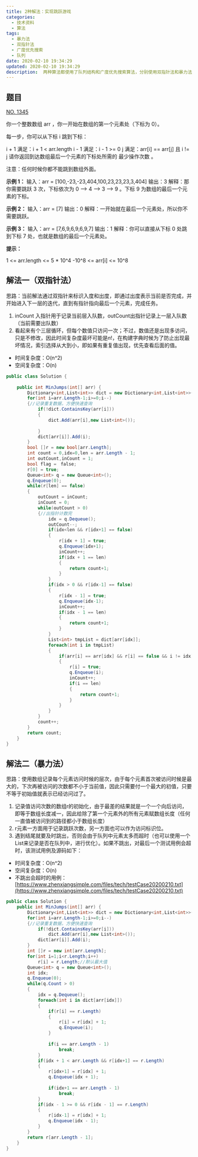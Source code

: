 ```yaml
---
title: 2种解法：实现跳跃游戏
categories:
  - 技术资料
  - 算法
tags:
  - 暴力法
  - 双指针法
  - 广度优先搜索
  - 队列
date: 2020-02-10 19:34:29
updated: 2020-02-10 19:34:29
description:  两种算法都使用了队列结构和广度优先搜索算法，分别使用双指针法和暴力法对跳跃的计数，来确定最小跳跃次数...
---
```


## 题目

[NO. 1345](https://leetcode-cn.com/problems/jump-game-iv)

你一个整数数组 arr ，你一开始在数组的第一个元素处（下标为 0）。

每一步，你可以从下标 i 跳到下标：

i + 1 满足：i + 1 < arr.length
i - 1 满足：i - 1 >= 0
j 满足：arr[i] == arr[j] 且 i != j
请你返回到达数组最后一个元素的下标处所需的 最少操作次数 。

注意：任何时候你都不能跳到数组外面。

 

**示例 1：**
输入：arr = [100,-23,-23,404,100,23,23,23,3,404]
输出：3
解释：那你需要跳跃 3 次，下标依次为 0 --> 4 --> 3 --> 9 。下标 9 为数组的最后一个元素的下标。

**示例 2：**
输入：arr = [7]
输出：0
解释：一开始就在最后一个元素处，所以你不需要跳跃。

**示例 3：**
输入：arr = [7,6,9,6,9,6,9,7]
输出：1
解释：你可以直接从下标 0 处跳到下标 7 处，也就是数组的最后一个元素处。 

**提示：**

1 <= arr.length <= 5 * 10^4
-10^8 <= arr[i] <= 10^8

## 解法一（双指针法）
思路：当前解法通过双指针来标识入度和出度，即通过出度表示当前是否完成，并开始进入下一层的迭代，直到有指针指向最后一个元素，完成任务。
1. inCount 入指针用于记录当前层入队数，outCount出指针记录上一层入队数（当前需要出队数）
2. 看起来有个三层循环，但每个数值只访问一次；不过，数值还是出现多访问，只是不修改，因此时间复杂度最坏可能是$n!$，在构建字典时候为了防止出现最坏情况，索引选择从大到小，即如果有重复值出现，优先查看后面的值。
* 时间复杂度：O(n^2)
* 空间复杂度：O(n)
```csharp
public class Solution {
    
    public int MinJumps(int[] arr) {
        Dictionary<int,List<int>> dict = new Dictionary<int,List<int>>();
        for(int i=arr.Length-1;i>=0;i--)
        {//记录重复数据，方便快速查询
            if(!dict.ContainsKey(arr[i]))
            {
                dict.Add(arr[i],new List<int>());
                
            }
            dict[arr[i]].Add(i);
        }
        bool []r = new bool[arr.Length];
        int count = 0,idx=0,len = arr.Length - 1;
        int outCount,inCount = 1;
        bool flag =　false;
        r[0] = true;
        Queue<int> q = new Queue<int>();
        q.Enqueue(0);
        while(r[len] == false)
        {
            outCount = inCount;
            inCount = 0;
            while(outCount > 0)
            {//出指针计数完
                idx = q.Dequeue();
                outCount--;
                if(idx<len && r[idx+1] == false)
                {
                    r[idx + 1] = true;
                    q.Enqueue(idx+1);
                    inCount++;
                    if(idx + 1 == len)
                    {
                        return count+1;
                    }
                }
                if(idx > 0 && r[idx-1] == false)
                {
                    r[idx - 1] = true;             
                    q.Enqueue(idx-1);
                    inCount++;
                    if(idx - 1 == len)
                    {
                        return count+1;
                    }
                }
                List<int> tmpList = dict[arr[idx]];
                foreach(int i in tmpList)
                {
                    if(arr[i] == arr[idx] && r[i] == false && i != idx)
                    {
                        r[i] = true;           
                        q.Enqueue(i);
                        inCount++;
                        if(i == len)
                        {
                            return count+1;
                        }
                    }
                }
            }
            count++;
        }
        return count;
    }
}
```

## 解法二（暴力法）
思路：使用数组记录每个元素访问时候的层次，由于每个元素首次被访问时候是最大的，下次再被访问的次数都不小于当前值，因此只需要付一个最大的初值，只要不等于初始值就表示已经访问过了。
1. 记录值访问次数的数组r的初始化，由于最差的结果就是一个一个向后访问，即等于数组长度减一，因此给除了第一个元素外的所有元素赋数组长度（任何一直值被访问到的路径都小于数组长度）
2. r元素一方面用于记录跳跃次数，另一方面也可以作为访问标识位。
3. 遇到结尾就要及时跳出，否则会由于队列中元素太多而超时（也可以使用一个List来记录是否在队列中，进行优化）。如果不跳出，对最后一个测试用例会超时，该测试用例及源码如下：
* 时间复杂度：O(n^2)
* 空间复杂度：O(n)
* 不跳出会超时的用例：[https://www.zhenxiangsimple.com/files/tech/testCase20200210.txt](https://www.zhenxiangsimple.com/files/tech/testCase20200210.txt)
```csharp
public class Solution {
    public int MinJumps(int[] arr) {
        Dictionary<int,List<int>> dict = new Dictionary<int,List<int>>();
        for(int i=arr.Length-1;i>=0;i--)
        {//记录重复数据，方便快速查询
            if(!dict.ContainsKey(arr[i]))            
                dict.Add(arr[i],new List<int>());                
            dict[arr[i]].Add(i);
        }
        int []r = new int[arr.Length];
        for(int i=1;i<r.Length;i++)
            r[i] = r.Length;//默认最大值
        Queue<int> q = new Queue<int>();
        int idx;
        q.Enqueue(0);
        while(q.Count > 0)
        {
            idx = q.Dequeue();
            foreach(int i in dict[arr[idx]])
            {
                if(r[i] == r.Length)
                {
                    r[i] = r[idx] + 1;
                    q.Enqueue(i);
                }
                
                if(i == arr.Length - 1) 
                    break;
            }
            if(idx + 1 < arr.Length && r[idx+1] == r.Length)
            {
                r[idx+1] = r[idx] + 1;
                q.Enqueue(idx + 1);
                
                if(idx+1 == arr.Length - 1) 
                    break;
            }
            if(idx - 1 >= 0 && r[idx - 1] == r.Length)
            {
                r[idx-1] = r[idx] + 1;
                q.Enqueue(idx - 1);
            }
        }
        return r[arr.Length - 1];
    }
}
```
